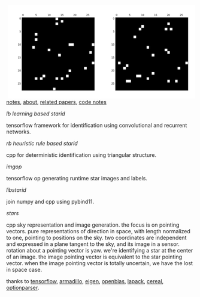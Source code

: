 <img src="docs/images/star4b.png" align="right" height="250" width="250"/><img src="docs/images/star4a.png" align="right" height="250" width="250"/>

[notes](http://starid.org), [about](http://starid.org/about), [related papers](http://starid.org/references), [code notes](http://starid.org/comments)

*lb learning based starid*

tensorflow framework for identification using convolutional and recurrent networks.

*rb heuristic rule based starid*

cpp for deterministic identification using triangular structure.

*imgop*

tensorflow op generating runtime star images and labels.

*libstarid*

join numpy and cpp using pybind11.

*stars*

cpp sky representation and image generation. the focus is on pointing vectors. pure representations of direction in space, with length normalized to one, pointing to positions on the sky. two coordinates are independent and expressed in a plane tangent to the sky, and its image in a sensor. rotation about a pointing vector is yaw. we're identifying a star at the center of an image. the image pointing vector is equivalent to the star pointing vector. when the image pointing vector is totally uncertain, we have the lost in space case.

thanks to [tensorflow](http://github.com/tensorflow/tensorflow), [armadillo](http://arma.sourceforge.net), [eigen](http://eigen.tuxfamily.org/index.php), [openblas](http://www.openblas.net/), [lapack](http://www.netlib.org/lapack/), [cereal](http://github.com/USCiLab/cereal), [optionparser](http://optionparser.sourceforge.net).
